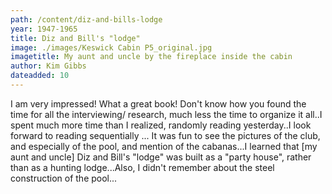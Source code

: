 ```yaml
---
path: /content/diz-and-bills-lodge
year: 1947-1965
title: Diz and Bill's "lodge"
image: ./images/Keswick Cabin P5_original.jpg
imagetitle: My aunt and uncle by the fireplace inside the cabin
author: Kim Gibbs
dateadded: 10
---
```


I am very impressed! What a great book!  Don't know how you found the time for all the interviewing/ research, much less the time to organize it all..I spent much more time than I realized, randomly reading yesterday..I look forward to reading sequentially ... It was fun to see the pictures of the club, and especially of the pool, and mention of the cabanas...I learned that [my aunt and uncle] Diz and Bill's "lodge" was built as a "party house", rather than as a hunting lodge...Also, I didn't remember about the steel construction of the pool...

